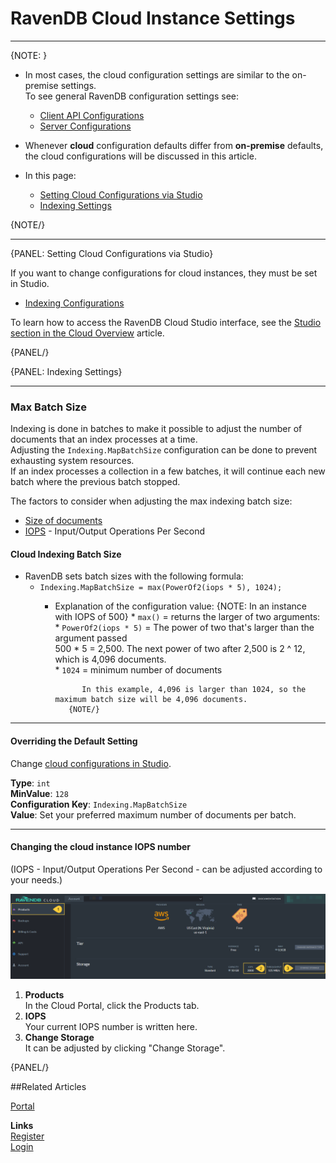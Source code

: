 # RavenDB Cloud Instance Settings
---

{NOTE: }

* In most cases, the cloud configuration settings are similar to the on-premise settings.  
  To see general RavenDB configuration settings see: 
   * [Client API Configurations](../client-api/configuration/conventions) 
   * [Server Configurations](../server/configuration/configuration-options) 

* Whenever **cloud** configuration defaults differ from **on-premise** defaults, 
  the cloud configurations will be discussed in this article.

* In this page:  
   * [Setting Cloud Configurations via Studio](../cloud/cloud-settings#setting-cloud-configurations-via-studio)
   * [Indexing Settings](../cloud/cloud-settings#indexing-settings)

{NOTE/}

---


{PANEL: Setting Cloud Configurations via Studio}

If you want to change configurations for cloud instances, they must be set in Studio. 

* [Indexing Configurations](../studio/database/indexes/create-map-index#configuration)

To learn how to access the RavenDB Cloud Studio interface, see the [Studio section in the Cloud Overview](../cloud/cloud-overview#ravendb-studio---graphic-user-interface) article.

{PANEL/}

{PANEL: Indexing Settings}

---

### Max Batch Size

Indexing is done in batches to make it possible to adjust the number of documents that an index processes at a time.  
Adjusting the `Indexing.MapBatchSize` configuration can be done to prevent exhausting system resources.  
If an index processes a collection in a few batches, it will continue each new batch where the previous batch stopped.  

The factors to consider when adjusting the max indexing batch size:

* [Size of documents](https://ravendb.net/articles/dealing-with-large-documents-100-mb#:~:text=RavenDB%20can%20handle%20large%20documents,isn't%20a%20practical%20one.)
* [IOPS](../cloud/cloud-settings#changing-the-iops-number) - Input/Output Operations Per Second

#### Cloud Indexing Batch Size 

* RavenDB sets batch sizes with the following formula:  
   * `Indexing.MapBatchSize = max(PowerOf2(iops * 5), 1024);`
      * Explanation of the configuration value:
              {NOTE: In an instance with IOPS of 500}
               * `max()` = returns the larger of two arguments:
                  * `PowerOf2(iops * 5)` = The power of two that's larger than the argument passed  
                    500 * 5 = 2,500. The next power of two after 2,500 is 2 ^ 12, which is 4,096 documents.  
                  * `1024` = minimum number of documents  
               
                  In this example, 4,096 is larger than 1024, so the maximum batch size will be 4,096 documents.
               {NOTE/}

---

#### Overriding the Default Setting

Change [cloud configurations in Studio](../studio/database/indexes/create-map-index#configuration).

**Type**: `int`  
**MinValue**: `128`  
**Configuration Key**: `Indexing.MapBatchSize`  
**Value**: Set your preferred maximum number of documents per batch.  

---

#### Changing the cloud instance IOPS number 

(IOPS - Input/Output Operations Per Second - can be adjusted according to your needs.)

  !["Find IOPS Number"](images\configuration-see-iops.png "Find IOPS Number")

   1. **Products**  
      In the Cloud Portal, click the Products tab.
   2. **IOPS**  
      Your current IOPS number is written here.  
   3. **Change Storage**  
      It can be adjusted by clicking "Change Storage". 

{PANEL/}


##Related Articles
  
[Portal](../cloud/portal/cloud-portal)  
  
**Links**  
[Register]( https://cloud.ravendb.net/user/register)  
[Login]( https://cloud.ravendb.net/user/login)  
  
